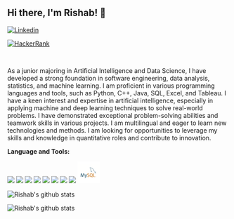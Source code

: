 ## Hi there, I'm Rishab! 👋

[![Linkedin](https://img.shields.io/badge/-LinkedIn-blue?style=flat&logo=Linkedin&logoColor=white)](https://www.linkedin.com/in/rishab-pendalwar)

[![HackerRank](https://img.shields.io/badge/-HackerRank-green?style=flat&logo=HackerRank&logoColor=black)](https://www.hackerrank.com/profile/Antisource)

<br/>


As a junior majoring in Artificial Intelligence and Data Science, I have developed a strong foundation in software engineering, data analysis, statistics, and machine learning. I am proficient in various programming languages and tools, such as Python, C++, Java, SQL, Excel, and Tableau. I have a keen interest and expertise in artificial intelligence, especially in applying machine and deep learning techniques to solve real-world problems. I have demonstrated exceptional problem-solving abilities and teamwork skills in various projects. I am multilingual and eager to learn new technologies and methods. I am looking for opportunities to leverage my skills and knowledge in quantitative roles and contribute to innovation.

  
**Language and Tools:** 

<code><img height="50" src="https://github.com/konpa/devicon/blob/master/icons/python/python-original.svg"></code>
<code><img height="50" src="https://github.com/konpa/devicon/blob/master/icons/java/java-original.svg"></code>
<code><img height="50" src="https://github.com/konpa/devicon/blob/master/icons/cplusplus/cplusplus-original.svg"></code>
<code><img height="50" src="https://github.com/konpa/devicon/blob/master/icons/googlecloud/googlecloud-original.svg"></code>
<code><img height="50" src="https://github.com/konpa/devicon/blob/master/icons/git/git-original.svg"></code>
<code><img height="50" src="https://github.com/konpa/devicon/blob/master/icons/linux/linux-original.svg"></code>
<code><img height="50" src="https://github.com/konpa/devicon/blob/master/icons/html5/html5-original.svg"></code>
<code><img height="50" src="https://github.com/konpa/devicon/blob/master/icons/css3/css3-original.svg"></code>
<code><img height="50" src="https://raw.githubusercontent.com/github/explore/80688e429a7d4ef2fca1e82350fe8e3517d3494d/topics/mysql/mysql.png"></code>





![Rishab's github stats](https://github-readme-stats.vercel.app/api?username=Antisource&theme=radical&show_icons=true&hide_border=false&count_private=false)

![Rishab's github stats](https://github-readme-stats.vercel.app/api/top-langs/?username=Antisource&theme=radical&show_icons=true&hide_border=false&layout=compact)

